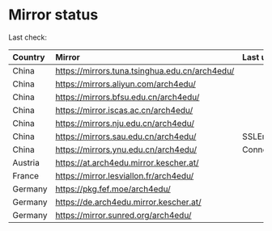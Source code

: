 <script src="./time.js"></script>
# Mirror status
Last check: <script type="text/javascript">localize(1686403152.5018537);</script>

|Country|Mirror|Last update|
|:------|:-----|:----------|
|China|https://mirrors.tuna.tsinghua.edu.cn/arch4edu/|<script type="text/javascript">localize(1686378672);</script>|
|China|https://mirrors.aliyun.com/arch4edu/|<script type="text/javascript">localize(1686292539);</script>|
|China|https://mirrors.bfsu.edu.cn/arch4edu/|<script type="text/javascript">localize(1686335402);</script>|
|China|https://mirror.iscas.ac.cn/arch4edu/|<script type="text/javascript">localize(1686378672);</script>|
|China|https://mirrors.nju.edu.cn/arch4edu/|<script type="text/javascript">localize(1686335402);</script>|
|China|https://mirrors.sau.edu.cn/arch4edu/|SSLError|
|China|https://mirrors.ynu.edu.cn/arch4edu/|ConnectTimeout|
|Austria|https://at.arch4edu.mirror.kescher.at/|<script type="text/javascript">localize(1686378672);</script>|
|France|https://mirror.lesviallon.fr/arch4edu/|<script type="text/javascript">localize(1686378672);</script>|
|Germany|https://pkg.fef.moe/arch4edu/|<script type="text/javascript">localize(1686378672);</script>|
|Germany|https://de.arch4edu.mirror.kescher.at/|<script type="text/javascript">localize(1686378672);</script>|
|Germany|https://mirror.sunred.org/arch4edu/|<script type="text/javascript">localize(1686378672);</script>|

<script src="./tablefilter/tablefilter.js"></script>
<script src="./table.js"></script>